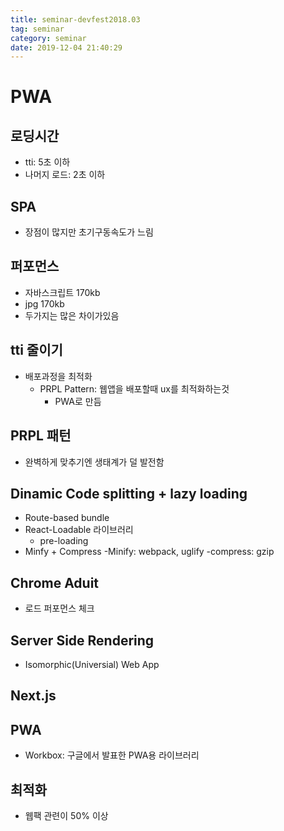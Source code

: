 ```yaml
---
title: seminar-devfest2018.03
tag: seminar
category: seminar
date: 2019-12-04 21:40:29
---
```

# PWA
## 로딩시간
- tti: 5초 이하
- 나머지 로드: 2초 이하
## SPA
- 장점이 많지만 초기구동속도가 느림
## 퍼포먼스
- 자바스크립트 170kb
- jpg 170kb
- 두가지는 많은 차이가있음
## tti 줄이기
- 배포과정을 최적화
    - PRPL Pattern: 웹앱을 배포할때 ux를 최적화하는것
        - PWA로 만듬
## PRPL 패턴
- 완벽하게 맞추기엔 생태계가 덜 발전함
## Dinamic Code splitting + lazy loading
- Route-based bundle
- React-Loadable 라이브러리
    - pre-loading
- Minfy + Compress
    -Minify: webpack, uglify
    -compress: gzip
## Chrome Aduit
- 로드 퍼포먼스 체크
## Server Side Rendering
- Isomorphic(Universial) Web App
## Next.js

## PWA
- Workbox: 구글에서 발표한 PWA용 라이브러리
## 최적화
- 웹팩 관련이 50% 이상